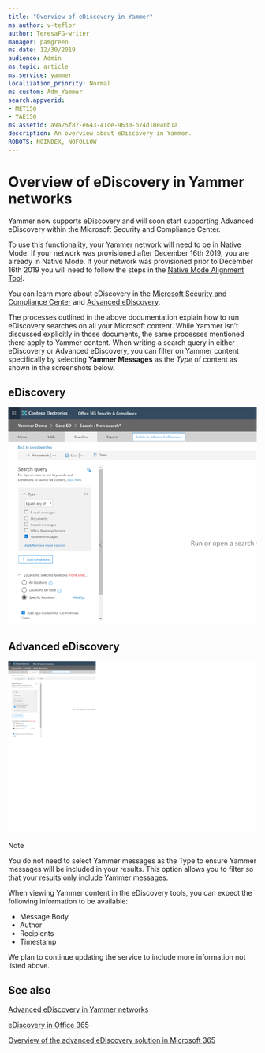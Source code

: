 ```yaml
---
title: "Overview of eDiscovery in Yammer"
ms.author: v-teflor
author: TeresaFG-writer
manager: pamgreen
ms.date: 12/30/2019
audience: Admin
ms.topic: article
ms.service: yammer
localization_priority: Normal
ms.custom: Adm_Yammer
search.appverid: 
- MET150
- YAE150
ms.assetid: a9a25f87-e643-41ce-9630-b74d10e40b1a
description: An overview about eDiscovery in Yammer.
ROBOTS: NOINDEX, NOFOLLOW 
---
```


# Overview of eDiscovery in Yammer networks

Yammer now supports eDiscovery and will soon start supporting Advanced eDiscovery within the Microsoft Security and Compliance Center.

To use this functionality, your Yammer network will need to be in Native Mode. If your network was provisioned after December 16th 2019, you are already in Native Mode. If your network was provisioned prior to December 16th 2019 you will need to follow the steps in the [Native Mode Alignment Tool](../configure-your-yammer-network/overview-native-mode.md).

You can learn more about eDiscovery in the [Microsoft Security and Compliance Center](https://docs.microsoft.com/microsoft-365/) and [Advanced eDiscovery](advanced-ediscovery.md).

The processes outlined in the above documentation explain how to run eDiscovery searches on all your Microsoft content. While Yammer isn’t discussed explicitly in those documents, the same processes mentioned there apply to Yammer content. When writing a search query in either eDiscovery or Advanced eDiscovery, you can filter on Yammer content specifically by selecting **Yammer Messages** as the *Type* of content as shown in the screenshots below.

## eDiscovery

![yam-ediscovery](../media/kb/yam-ediscovery.png)

## Advanced eDiscovery

![yam-advanced-ediscovery](../media/yammer-advanced-ediscovery.png)

> [!NOTE]
> You do not need to select Yammer messages as the Type to ensure Yammer messages will be included in your results. This option allows you to filter so that your results only include Yammer messages.

When viewing Yammer content in the eDiscovery tools, you can expect the following information to be available:

- Message Body
- Author
- Recipients
- Timestamp

We plan to continue updating the service to include more information not listed above.

## See also

[Advanced eDiscovery in Yammer networks](advanced-ediscovery.md)

[eDiscovery in Office 365](https://docs.microsoft.com/office365/securitycompliance/ediscovery)

[Overview of the advanced eDiscovery solution in Microsoft 365](https://docs.microsoft.com/office365/securitycompliance/office-365-advanced-ediscovery)
